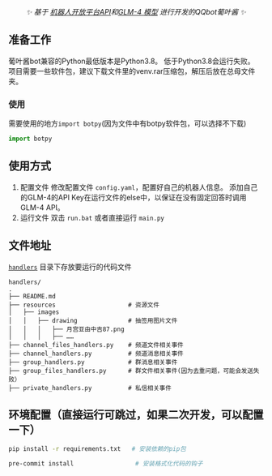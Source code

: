 <div align="center">


_✨ 基于 [机器人开放平台API](https://bot.q.qq.com/wiki/develop/api/)和[GLM-4 模型](https://open.bigmodel.cn/) 进行开发的QQbot葡叶酱 ✨_


</div>

## 准备工作

葡叶酱bot兼容的Python最低版本是Python3.8。
低于Python3.8会运行失败。
项目需要一些软件包，建议下载文件里的venv.rar压缩包，解压后放在总母文件夹。


### 使用

需要使用的地方`import botpy`(因为文件中有botpy软件包，可以选择不下载)


```python
import botpy
```


## 使用方式

1. 配置文件
修改配置文件 `config.yaml`，配置好自己的机器人信息。
添加自己的GLM-4的API Key在运行文件的else中，以保证在没有固定回答时调用GLM-4 API。
2. 运行文件
双击 `run.bat` 或者直接运行 `main.py`



## 文件地址

[`handlers`](./handlers/) 目录下存放要运行的代码文件 

    handlers/
    .
    ├── README.md
    ├── resources                    # 资源文件
    │   ├── images
    │   │   ├── drawing              # 抽签用图片文件
    │   │   │   ├── 月宫亚由中吉87.png
    │   │   │   ├── ……
    ├── channel_files_handlers.py    # 频道文件相关事件
    ├── channel_handlers.py          # 频道消息相关事件
    ├── group_handlers.py            # 群消息相关事件
    ├── group_files_handlers.py      # 群文件相关事件(因为去重问题，可能会发送失败）
    ├── private_handlers.py          # 私信相关事件
    


## 环境配置（直接运行可跳过，如果二次开发，可以配置一下）

```bash
pip install -r requirements.txt   # 安装依赖的pip包

pre-commit install                 # 安装格式化代码的钩子
```
